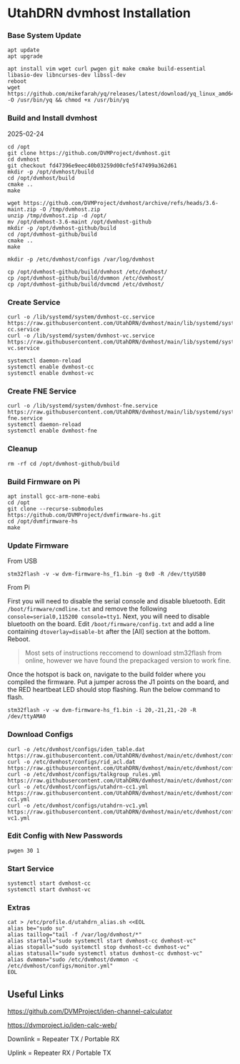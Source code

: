 # UtahDRN dvmhost Installation

### Base System Update
```
apt update
apt upgrade

apt install vim wget curl pwgen git make cmake build-essential libasio-dev libncurses-dev libssl-dev
reboot
wget https://github.com/mikefarah/yq/releases/latest/download/yq_linux_amd64 -O /usr/bin/yq && chmod +x /usr/bin/yq
```

### Build and Install dvmhost

2025-02-24
```
cd /opt
git clone https://github.com/DVMProject/dvmhost.git
cd dvmhost
git checkout fd47396e9eec40b03259d00cfe5f47499a362d61
mkdir -p /opt/dvmhost/build
cd /opt/dvmhost/build
cmake ..
make
```

```
wget https://github.com/DVMProject/dvmhost/archive/refs/heads/3.6-maint.zip -O /tmp/dvmhost.zip
unzip /tmp/dvmhost.zip -d /opt/
mv /opt/dvmhost-3.6-maint /opt/dvmhost-github
mkdir -p /opt/dvmhost-github/build
cd /opt/dvmhost-github/build
cmake ..
make

mkdir -p /etc/dvmhost/configs /var/log/dvmhost

cp /opt/dvmhost-github/build/dvmhost /etc/dvmhost/
cp /opt/dvmhost-github/build/dvmmon /etc/dvmhost/
cp /opt/dvmhost-github/build/dvmcmd /etc/dvmhost/
```

### Create Service
```
curl -o /lib/systemd/system/dvmhost-cc.service https://raw.githubusercontent.com/UtahDRN/dvmhost/main/lib/systemd/system/dvmhost-cc.service
curl -o /lib/systemd/system/dvmhost-vc.service https://raw.githubusercontent.com/UtahDRN/dvmhost/main/lib/systemd/system/dvmhost-vc.service

systemctl daemon-reload
systemctl enable dvmhost-cc
systemctl enable dvmhost-vc
```

### Create FNE Service
```
curl -o /lib/systemd/system/dvmhost-fne.service https://raw.githubusercontent.com/UtahDRN/dvmhost/main/lib/systemd/system/dvmhost-fne.service
systemctl daemon-reload
systemctl enable dvmhost-fne
```

### Cleanup
```
rm -rf cd /opt/dvmhost-github/build
```

### Build Firmware on Pi
```
apt install gcc-arm-none-eabi
cd /opt
git clone --recurse-submodules https://github.com/DVMProject/dvmfirmware-hs.git
cd /opt/dvmfirmware-hs
make
```

### Update Firmware
From USB
```
stm32flash -v -w dvm-firmware-hs_f1.bin -g 0x0 -R /dev/ttyUSB0
``` 

From Pi

First you will need to disable the serial console and disable bluetooth. Edit ```/boot/firmware/cmdline.txt``` and remove the following ```console=serial0,115200 console=tty1```.
Next, you will need to disable bluetooth on the board. Edit ```/boot/firmware/config.txt``` and add a line containing ```dtoverlay=disable-bt``` after the [All] section at the bottom. Reboot.

> Most sets of instructions reccomend to download stm32flash from online, however we have found the prepackaged version to work fine.

Once the hotspot is back on, navigate to the build folder where you compiled the firmware. Put a jumper across the J1 points on the board, and the RED heartbeat LED should stop flashing. Run the below command to flash.

```
stm32flash -v -w dvm-firmware-hs_f1.bin -i 20,-21,21,-20 -R /dev/ttyAMA0
```

### Download Configs
```
curl -o /etc/dvmhost/configs/iden_table.dat https://raw.githubusercontent.com/UtahDRN/dvmhost/main/etc/dvmhost/configs/iden_table.dat
curl -o /etc/dvmhost/configs/rid_acl.dat https://raw.githubusercontent.com/UtahDRN/dvmhost/main/etc/dvmhost/configs/rid_acl.dat
curl -o /etc/dvmhost/configs/talkgroup_rules.yml https://raw.githubusercontent.com/UtahDRN/dvmhost/main/etc/dvmhost/configs/talkgroup_rules.yml
curl -o /etc/dvmhost/configs/utahdrn-cc1.yml https://raw.githubusercontent.com/UtahDRN/dvmhost/main/etc/dvmhost/configs/utahdrn-cc1.yml
curl -o /etc/dvmhost/configs/utahdrn-vc1.yml https://raw.githubusercontent.com/UtahDRN/dvmhost/main/etc/dvmhost/configs/utahdrn-vc1.yml
```

### Edit Config with New Passwords
```
pwgen 30 1
```

### Start Service
```
systemctl start dvmhost-cc
systemctl start dvmhost-vc
```

### Extras
```
cat > /etc/profile.d/utahdrn_alias.sh <<EOL
alias be="sudo su"
alias taillog="tail -f /var/log/dvmhost/*"
alias startall="sudo systemctl start dvmhost-cc dvmhost-vc"
alias stopall="sudo systemctl stop dvmhost-cc dvmhost-vc"
alias statusall="sudo systemctl status dvmhost-cc dvmhost-vc"
alias dvmmon="sudo /etc/dvmhost/dvmmon -c /etc/dvmhost/configs/monitor.yml"
EOL
```
## Useful Links
https://github.com/DVMProject/iden-channel-calculator

https://dvmproject.io/iden-calc-web/

Downlink = Repeater TX / Portable RX

Uplink = Repeater RX / Portable TX
